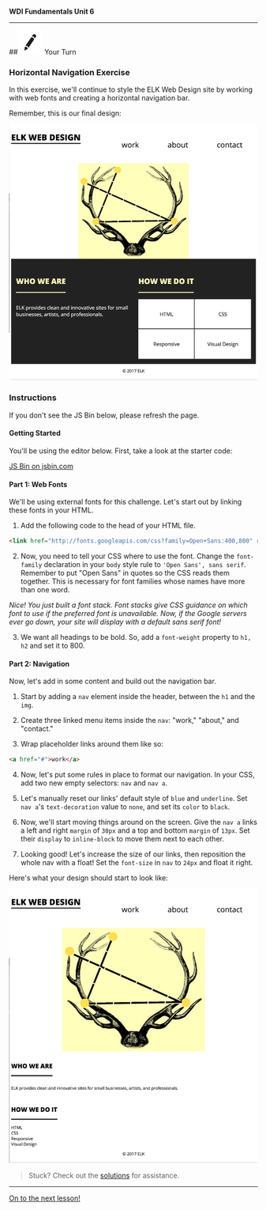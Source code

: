 **WDI Fundamentals Unit 6**

---

##![Your Turn](../assets/exercise.png) Your Turn

### Horizontal Navigation Exercise

In this exercise, we'll continue to style the ELK Web Design site by working with web fonts and creating a horizontal navigation bar.

Remember, this is our final design:

![](assets/horizontal-navigation-exercise/elk-final.png)


### Instructions
If you don't see the JS Bin below, please refresh the page.

#### Getting Started

You'll be using the editor below. First, take a look at the starter code:

<a class="jsbin-embed" href="http://jsbin.com/cojeke/embed?html,css,output">JS Bin on jsbin.com</a><script src="http://static.jsbin.com/js/embed.min.js?3.40.3"></script>

#### Part 1: Web Fonts

We'll be using external fonts for this challenge. Let's start out by linking these fonts in your HTML.

1) Add the following code to the head of your HTML file.

```html
<link href="http://fonts.googleapis.com/css?family=Open+Sans:400,800" rel="stylesheet" type="text/css">
```

2) Now, you need to tell your CSS where to use the font. Change the `font-family` declaration in your `body` style rule to `'Open Sans', sans serif`. Remember to put "Open Sans" in quotes so the CSS reads them together. This is necessary for font families whose names have more than one word.

*Nice! You just built a font stack. Font stacks give CSS guidance on which font to use if the preferred font is unavailable. Now, if the Google servers ever go down, your site will display with a default sans serif font!*

3) We want all headings to be bold. So, add a `font-weight` property to `h1, h2` and set it to 800.


#### Part 2: Navigation

Now, let's add in some content and build out the navigation bar.

1) Start by adding a `nav` element inside the header, between the `h1` and the `img`.

2) Create three linked menu items inside the `nav`: "work," "about," and "contact."

3) Wrap placeholder links around them like so:

```HTML
<a href="#">work</a>
```

4) Now, let's put some rules in place to format our navigation. In your CSS, add two new empty selectors: `nav` and `nav a`.

5) Let's manually reset our links' default style of `blue` and `underline`. Set `nav a`'s `text-decoration` value to `none`, and set its `color` to `black`.

6) Now, we'll start moving things around on the screen. Give the `nav a` links a left and right `margin` of `30px` and a top and bottom `margin` of `13px`. Set their `display` to `inline-block` to move them next to each other.

7) Looking good! Let's increase the size of our links, then reposition the whole nav with a float! Set the `font-size` in `nav` to `24px` and float it right.

Here's what your design should start to look like:

![](assets/horizontal-navigation-exercise/elk-with-floated-nav.png)


> Stuck? Check out the [solutions](../exercise-solutions.md#horizontal-nav) for assistance.

---

[On to the next lesson!](column-layout.md)
